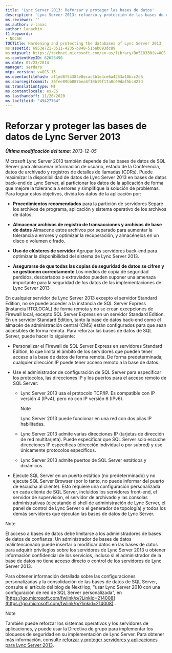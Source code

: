 ```yaml
---
title: 'Lync Server 2013: Reforzar y proteger las bases de datos'
description: 'Lync Server 2013: refuerzo y protección de las bases de datos.'
ms.reviewer: ''
ms.author: v-lanac
author: lanachin
f1.keywords:
- NOCSH
TOCTitle: Hardening and protecting the databases of Lync Server 2013
ms:assetid: 6953e721-3511-4235-b848-51bab093dc89
ms:mtpsurl: https://technet.microsoft.com/en-us/library/Dn518330(v=OCS.15)
ms:contentKeyID: 62625490
ms.date: 07/23/2014
manager: serdars
mtps_version: v=OCS.15
ms.openlocfilehash: af1ed8f54384e8ecac3b1e4ce6a4253a10bcc2c6
ms.sourcegitcommit: 36fee89bb887bea4f18b19f17a8c69daf5bc423d
ms.translationtype: MT
ms.contentlocale: es-ES
ms.lasthandoff: 11/26/2020
ms.locfileid: "49427764"
---
```

# <a name="hardening-and-protecting-the-databases-of-lync-server-2013"></a>Reforzar y proteger las bases de datos de Lync Server 2013

<div data-xmlns="http://www.w3.org/1999/xhtml">

<div class="topic" data-xmlns="http://www.w3.org/1999/xhtml" data-msxsl="urn:schemas-microsoft-com:xslt" data-cs="https://msdn.microsoft.com/">

<div data-asp="https://msdn2.microsoft.com/asp">



</div>

<div id="mainSection">

<div id="mainBody">

<span> </span>

_**Última modificación del tema:** 2013-12-05_

Microsoft Lync Server 2013 también depende de las bases de datos de SQL Server para almacenar información de usuario, estado de la Conferencia, datos de archivado y registros de detalles de llamadas (CDRs). Puede maximizar la disponibilidad de datos de Lync Server 2013 en bases de datos back-end de Lync Server, al particionar los datos de la aplicación de forma que mejore la tolerancia a errores y simplifique la solución de problemas. Para lograr estos objetivos, divida los datos de la aplicación por:

  - **Procedimientos recomendados**   para la partición de servidores   Separe los archivos de programa, aplicación y sistema operativo de los archivos de datos.

  - **Almacenar archivos de registro de transacciones y archivos de base de datos**   Almacene estos archivos por separado para aumentar la tolerancia a errores y optimizar la recuperación, y almacénelos en un disco o volumen cifrado.

  - **Uso de clústeres de servidor**   Agrupar los servidores back-end para optimizar la disponibilidad del sistema de Lync Server 2013.

  - **Asegurarse de que todas las copias de seguridad de datos se cifren y se gestionen correctamente**   Los medios de copia de seguridad perdidos, descartados o extraviados pueden suponer una amenaza importante para la seguridad de los datos de las implementaciones de Lync Server 2013

En cualquier servidor de Lync Server 2013 excepto el servidor Standard Edition, no se puede acceder a la instancia de SQL Server Express (instancia RTCLOCAL) de forma remota y no se crean excepciones de Firewall local, excepto SQL Server Express en un servidor Standard Edition. En un servidor Standard Edition, tanto la base de datos back-end como el almacén de administración central (CMS) están configurados para que sean accesibles de forma remota. Para reforzar las bases de datos de SQL Server, puede hacer lo siguiente:

  - Personalizar el Firewall de SQL Server Express en servidores Standard Edition, lo que limita el ámbito de los servidores que pueden tener acceso a la base de datos de forma remota. De forma predeterminada, cualquier dirección IP puede tener acceso remoto a la base de datos.

  - Use el administrador de configuración de SQL Server para especificar los protocolos, las direcciones IP y los puertos para el acceso remoto de SQL Server:
    
      - Lync Server 2013 usa el protocolo TCP/IP. Es compatible con IP versión 4 (IPv4), pero no con IP versión 6 (IPv6).
        
        <div>
        

        > [!NOTE]  
        > Lync Server 2013 puede funcionar en una red con dos pilas IP habilitadas.

        
        </div>
    
      - Lync Server 2013 admite varias direcciones IP (tarjetas de dirección de red multitarjeta). Puede especificar que SQL Server solo escuche direcciones IP específicas (dirección individual o por subred) y use únicamente protocolos específicos.
    
      - Lync Server 2013 admite puertos de SQL Server estáticos y dinámicos.

  - Ejecute SQL Server en un puerto estático (no predeterminado) y no ejecute SQL Server Browser (por lo tanto, no puede informar del puerto de escucha al cliente). Esto requiere una configuración personalizada en cada cliente de SQL Server, incluidos los servidores front-end, el servidor de supervisión, el servidor de archivado y las consolas administrativas (ejecutando el shell de administración de Lync Server, el panel de control de Lync Server o el generador de topología) y todos los demás servidores que ejecutan las bases de datos de Lync Server.

<div>


> [!NOTE]  
> El acceso a bases de datos debe limitarse a los administradores de bases de datos de confianza. Un administrador de bases de datos malintencionado puede insertar o modificar datos en las bases de datos para adquirir privilegios sobre los servidores de Lync Server 2013 u obtener información confidencial de los servicios, incluso si el administrador de la base de datos no tiene acceso directo o control de los servidores de Lync Server 2013.



</div>

Para obtener información detallada sobre las configuraciones personalizadas y la consolidación de las bases de datos de SQL Server, consulte el artículo del blog de NextHop, "usar Lync Server 2010 con una configuración de red de SQL Server personalizada", en [https://go.microsoft.com/fwlink/p/?LinkId=214008](https://go.microsoft.com/fwlink/p/?linkid=214008) .

<div>


> [!NOTE]  
> También puede reforzar los sistemas operativos y los servidores de aplicaciones, y puede usar la Directiva de grupo para implementar los bloqueos de seguridad en su implementación de Lync Server. Para obtener más información, consulte <A href="lync-server-2013-hardening-and-protecting-servers-and-applications.md">reforzar y proteger servidores y aplicaciones para Lync Server 2013</A>.



</div>

</div>

<span> </span>

</div>

</div>

</div>

